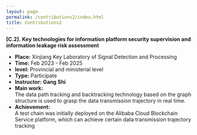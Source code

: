 ```yaml
---
layout: page
permalink: /contributions2/index.html
title: Contributions2
---
```


**[C.2].** **Key technologies for information platform security supervision and information leakage risk assessment**

- **Place:** Xinjiang Key Laboratory of Signal Detection and Processing
- **Time:** Feb 2023 - Feb 2025
- **level:** Provincial and ministerial level
- **Type:** Participate
- **Instructor:** **Gang Shi**
- **Main work:** <br>The data path tracking and backtracking technology based on the graph structure is used to grasp the data transmission trajectory in real time.<br>
- **Achievement:** <br>A test chain was initially deployed on the Alibaba Cloud Blockchain Service platform, which can achieve certain data transmission trajectory tracking<br>
